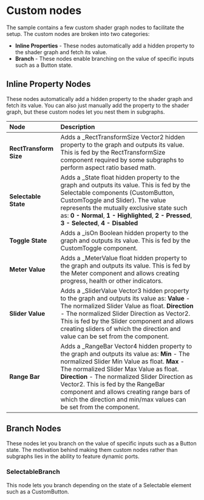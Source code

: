 # Custom nodes

The sample contains a few custom shader graph nodes to facilitate the setup.
The custom nodes are broken into two categories:
- **Inline Properties** - These nodes automatically add a hidden property to the shader graph and fetch its value.
- **Branch** - These nodes enable branching on the value of specific inputs such as a Button state.

## Inline Property Nodes
These nodes automatically add a hidden property to the shader graph and fetch its value.
You can also just manually add the property to the shader graph, but these custom nodes let you nest them in subgraphs.

| Node           | Description        |
|:---------------|:-------------------|
| **RectTransform Size** | Adds a _RectTransformSize Vector2 hidden property to the graph and outputs its value. This is fed by the RectTransformSize component required by some subgraphs to perform aspect ratio based math.
| **Selectable State** | Adds a _State float hidden property to the graph and outputs its value. This is fed by the Selectable components (CustomButton, CustomToggle and Slider). The value represents the mutually exclusive state such as: **0 - Normal**, **1 - Highlighted**, **2 - Pressed**, **3 - Selected**, **4 - Disabled** |
| **Toggle State** | Adds a _isOn Boolean hidden property to the graph and outputs its value. This is fed by the CustomToggle component. |
| **Meter Value** | Adds a _MeterValue float hidden property to the graph and outputs its value. This is fed by the Meter component and allows creating progress, health or other indicators. |
| **Slider Value** | Adds a _SliderValue Vector3 hidden property to the graph and outputs its value as: **Value** - The normalized Slider Value as float. **Direction** - The normalized Slider Direction as Vector2. This is fed by the Slider component and allows creating sliders of which the direction and value can be set from the component. |
| **Range Bar** | Adds a _RangeBar Vector4 hidden property to the graph and outputs its value as: **Min** - The normalized Slider Min Value as float. **Max** - The normalized Slider Max Value as float. **Direction** - The normalized Slider Direction as Vector2. This is fed by the RangeBar component and allows creating range bars of which the direction and min/max values can be set from the component. |

## Branch Nodes
These nodes let you branch on the value of specific inputs such as a Button state.
The motivation behind making them custom nodes rather than subgraphs lies in the ability to feature dynamic ports.

### SelectableBranch
This node lets you branch depending on the state of a Selectable element such as a CustomButton.